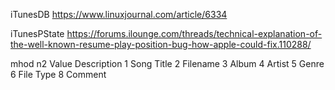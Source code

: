  

iTunesDB
 https://www.linuxjournal.com/article/6334

iTunesPState
https://forums.ilounge.com/threads/technical-explanation-of-the-well-known-resume-play-position-bug-how-apple-could-fix.110288/


mhod 
n2 Value	Description
1	Song Title
2	Filename
3	Album
4	Artist
5	Genre
6	File Type
8	Comment